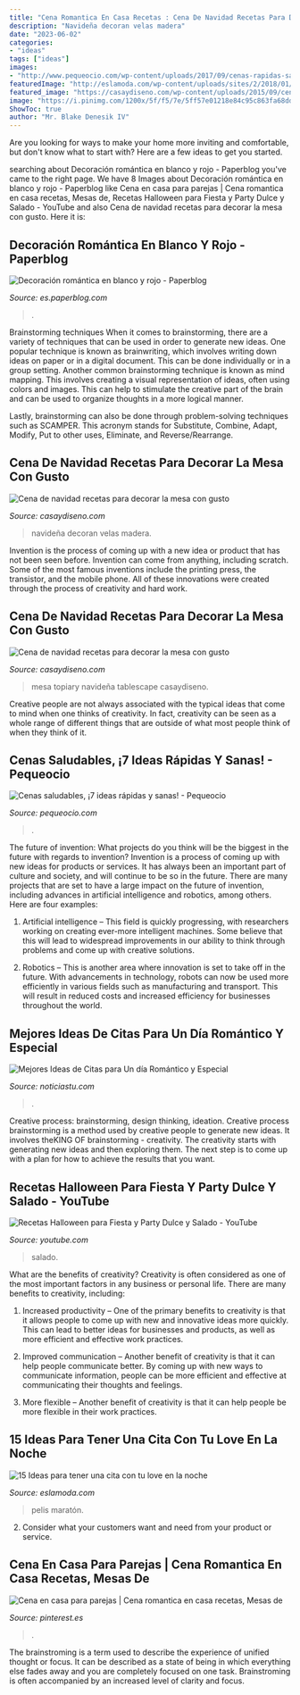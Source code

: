```yaml
---
title: "Cena Romantica En Casa Recetas : Cena De Navidad Recetas Para Decorar La Mesa Con Gusto"
description: "Navideña decoran velas madera"
date: "2023-06-02"
categories:
- "ideas"
tags: ["ideas"]
images:
- "http://www.pequeocio.com/wp-content/uploads/2017/09/cenas-rapidas-saludables-600x840.jpg"
featuredImage: "http://eslamoda.com/wp-content/uploads/sites/2/2018/01/pizza-movie.jpg"
featured_image: "https://casaydiseno.com/wp-content/uploads/2015/09/cena-navidad-recetas-decora-mesa-macetas.jpg"
image: "https://i.pinimg.com/1200x/5f/f5/7e/5ff57e01218e84c95c863fa68dd1ba0a.jpg"
ShowToc: true
author: "Mr. Blake Denesik IV"
---
```



Are you looking for ways to make your home more inviting and comfortable, but don't know what to start with? Here are a few ideas to get you started. 

	

		
searching about Decoración romántica en blanco y rojo - Paperblog you've came to the right page. We have 8 Images about Decoración romántica en blanco y rojo - Paperblog like Cena en casa para parejas | Cena romantica en casa recetas, Mesas de, Recetas Halloween para Fiesta y Party Dulce y Salado - YouTube and also Cena de navidad recetas para decorar la mesa con gusto. Here it is:
		
    
## Decoración Romántica En Blanco Y Rojo - Paperblog

<img loading=lazy src="http://m1.paperblog.com/i/298/2989272/decoracion-romantica-blanco-rojo-L-yMYfyu.jpeg" onerror="this.onerror=null;this.src='https://tse4.mm.bing.net/th?id=OIP.FAd63QHkpb6-Vh2Esd2ACwHaKA&amp;pid=15.1';" alt="Decoración romántica en blanco y rojo - Paperblog">

_Source: es.paperblog.com_

>. 

	

Brainstorming techniques
When it comes to brainstorming, there are a variety of techniques that can be used in order to generate new ideas. One popular technique is known as brainwriting, which involves writing down ideas on paper or in a digital document. This can be done individually or in a group setting.
Another common brainstorming technique is known as mind mapping. This involves creating a visual representation of ideas, often using colors and images. This can help to stimulate the creative part of the brain and can be used to organize thoughts in a more logical manner.

Lastly, brainstorming can also be done through problem-solving techniques such as SCAMPER. This acronym stands for Substitute, Combine, Adapt, Modify, Put to other uses, Eliminate, and Reverse/Rearrange.

    
## Cena De Navidad Recetas Para Decorar La Mesa Con Gusto

<img loading=lazy src="https://casaydiseno.com/wp-content/uploads/2015/09/cena-de-navidad-recetas-decora-mesa-comedor-acogedor.jpg" onerror="this.onerror=null;this.src='https://tse1.mm.bing.net/th?id=OIP.gTrJkG8lYeyoZVdzP-IcUAHaE7&amp;pid=15.1';" alt="Cena de navidad recetas para decorar la mesa con gusto">

_Source: casaydiseno.com_

>navideña decoran velas madera. 

	

Invention is the process of coming up with a new idea or product that has not been seen before. Invention can come from anything, including scratch. Some of the most famous inventions include the printing press, the transistor, and the mobile phone. All of these innovations were created through the process of creativity and hard work.

    
## Cena De Navidad Recetas Para Decorar La Mesa Con Gusto

<img loading=lazy src="https://casaydiseno.com/wp-content/uploads/2015/09/cena-navidad-recetas-decora-mesa-macetas.jpg" onerror="this.onerror=null;this.src='https://tse3.mm.bing.net/th?id=OIP.uNK5JANxMT8zqEPeTEyubQHaLK&amp;pid=15.1';" alt="Cena de navidad recetas para decorar la mesa con gusto">

_Source: casaydiseno.com_

>mesa topiary navideña tablescape casaydiseno. 

	

Creative people are not always associated with the typical ideas that come to mind when one thinks of creativity. In fact, creativity can be seen as a whole range of different things that are outside of what most people think of when they think of it.

    
## Cenas Saludables, ¡7 Ideas Rápidas Y Sanas! - Pequeocio

<img loading=lazy src="http://www.pequeocio.com/wp-content/uploads/2017/09/cenas-rapidas-saludables-600x840.jpg" onerror="this.onerror=null;this.src='https://tse4.mm.bing.net/th?id=OIP.o23WYcGKCLMtbneCy3h5UwHaKX&amp;pid=15.1';" alt="Cenas saludables, ¡7 ideas rápidas y sanas! - Pequeocio">

_Source: pequeocio.com_

>. 

	

The future of invention: What projects do you think will be the biggest in the future with regards to invention?
Invention is a process of coming up with new ideas for products or services. It has always been an important part of culture and society, and will continue to be so in the future. There are many projects that are set to have a large impact on the future of invention, including advances in artificial intelligence and robotics, among others. Here are four examples:
1) Artificial intelligence – This field is quickly progressing, with researchers working on creating ever-more intelligent machines. Some believe that this will lead to widespread improvements in our ability to think through problems and come up with creative solutions.

2) Robotics – This is another area where innovation is set to take off in the future. With advancements in technology, robots can now be used more efficiently in various fields such as manufacturing and transport. This will result in reduced costs and increased efficiency for businesses throughout the world.

    
## Mejores Ideas De Citas Para Un Día Romántico Y Especial

<img loading=lazy src="https://noticiastu.com/wp-content/uploads/2017/02/e08f4ab9e228c878ef3ca6ab7f99518e-768x1149.jpg" onerror="this.onerror=null;this.src='https://tse2.mm.bing.net/th?id=OIP.vPbM9LkHw_9nqQTC_pvQ9QHaLF&amp;pid=15.1';" alt="Mejores Ideas de Citas para Un día Romántico y Especial">

_Source: noticiastu.com_

>. 

	

Creative process: brainstorming, design thinking, ideation.
Creative process brainstorming is a method used by creative people to generate new ideas. It involves theKING OF brainstorming - creativity. The creativity starts with generating new ideas and then exploring them. The next step is to come up with a plan for how to achieve the results that you want.

    
## Recetas Halloween Para Fiesta Y Party Dulce Y Salado - YouTube

<img loading=lazy src="https://i.ytimg.com/vi/1FdfNjMh42A/maxresdefault.jpg" onerror="this.onerror=null;this.src='https://tse1.mm.bing.net/th?id=OIP.FZFhuIh1JzvPVNo4rGXdowHaE8&amp;pid=15.1';" alt="Recetas Halloween para Fiesta y Party Dulce y Salado - YouTube">

_Source: youtube.com_

>salado. 

	

What are the benefits of creativity?
Creativity is often considered as one of the most important factors in any business or personal life. There are many benefits to creativity, including: 
1. Increased productivity – One of the primary benefits to creativity is that it allows people to come up with new and innovative ideas more quickly. This can lead to better ideas for businesses and products, as well as more efficient and effective work practices.

2. Improved communication – Another benefit of creativity is that it can help people communicate better. By coming up with new ways to communicate information, people can be more efficient and effective at communicating their thoughts and feelings.

3. More flexible – Another benefit of creativity is that it can help people be more flexible in their work practices.

    
## 15 Ideas Para Tener Una Cita Con Tu Love En La Noche

<img loading=lazy src="http://eslamoda.com/wp-content/uploads/sites/2/2018/01/pizza-movie.jpg" onerror="this.onerror=null;this.src='https://tse3.mm.bing.net/th?id=OIP.I7tJ_JtmI89D5Uv0zZtSagHaJ4&amp;pid=15.1';" alt="15 Ideas para tener una cita con tu love en la noche">

_Source: eslamoda.com_

>pelis maratón. 

	

2. Consider what your customers want and need from your product or service.

    
## Cena En Casa Para Parejas | Cena Romantica En Casa Recetas, Mesas De

<img loading=lazy src="https://i.pinimg.com/1200x/5f/f5/7e/5ff57e01218e84c95c863fa68dd1ba0a.jpg" onerror="this.onerror=null;this.src='https://tse2.mm.bing.net/th?id=OIP.lEAnyQVF1QlW2wos5gwHWAHaJ4&amp;pid=15.1';" alt="Cena en casa para parejas | Cena romantica en casa recetas, Mesas de">

_Source: pinterest.es_

>. 

	

The brainstroming is a term used to describe the experience of unified thought or focus. It can be described as a state of being in which everything else fades away and you are completely focused on one task. Brainstroming is often accompanied by an increased level of clarity and focus.

